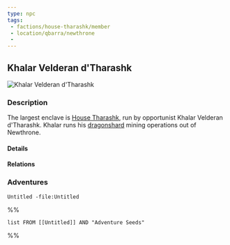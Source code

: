 ```yaml
---
type: npc
tags:
 - factions/house-tharashk/member
 - location/qbarra/newthrone
 - 
---
```


## Khalar Velderan d'Tharashk

![Khalar Velderan d'Tharashk](https://db4sgowjqfwig.cloudfront.net/images/2450661/khalar_velderan_d_tharashk.png "Khalar Velderan d'Tharashk")
### Description
The largest enclave is [House Tharashk](https://eberron.fandom.com/wiki/House_Tharashk "House Tharashk"), run by opportunist Khalar Velderan d'Tharashk. Khalar runs his [dragonshard](https://eberron.fandom.com/wiki/Dragonshard "Dragonshard") mining operations out of Newthrone.

#### Details

#### Relations


### Adventures
```query
Untitled -file:Untitled
```

%%
```dataview
list FROM [[Untitled]] AND "Adventure Seeds"
```
%%